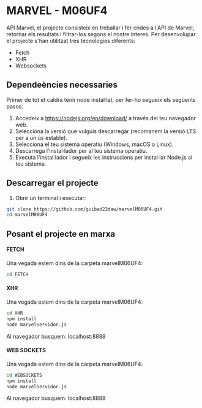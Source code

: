 # MARVEL - M06UF4
API Marvel, el projecte consisteix en treballar i fer crides a l'API de Marvel, retornar els resultats i filtrar-los segons el nostre interes. Per desenvolupar el projecte s'han utilitzat tres tecnologies diferents:
<ul>
  <li>Fetch</li>
  <li>XHR</li>
  <li>Websockets</li>
</ul>

## Dependeències necessaries
Primer de tot et caldrà tenir node instal·lat, per fer-ho segueix els següents pasos:
1. Accedeix a https://nodejs.org/en/download/ a través del teu navegador web.
2. Selecciona la versió que vulguis descarregar (recomanem la versió LTS per a un ús estable).
3. Selecciona el teu sistema operatiu (Windows, macOS o Linux).
4. Descarrega l'instal·lador per al teu sistema operatiu.
5. Executa l'instal·lador i segueix les instruccions per instal·lar Node.js al teu sistema.

## Descarregar el projecte
1.  Obrir un terminal i executar:
``` bash
git clone https://github.com/guibad22daw/marvelM06UF4.git
cd marvelM06UF4
```

## Posant el projecte en marxa
#### FETCH
Una vegada estem dins de la carpeta marvelM06UF4:
``` bash
cd FETCH
```
#### XHR
Una vegada estem dins de la carpeta marvelM06UF4:
``` bash
cd XHR
npm install
node marvelServidor.js
```
Al navegador busquem: localhost:8888

#### WEB SOCKETS
Una vegada estem dins de la carpeta marvelM06UF4:
``` bash
cd WEBSOCKETS
npm install
node marvelServidor.js
```
Al navegador busquem: localhost:8888
